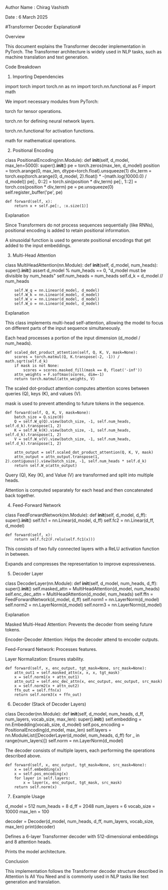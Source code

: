 Author Name : Chirag Vashisth

Date : 6 March 2025

#Transformer Decoder Explanation#

Overview

This document explains the Transformer decoder implementation in PyTorch. The Transformer architecture is widely used in NLP tasks, such as machine translation and text generation.

Code Breakdown

1. Importing Dependencies

import torch
import torch.nn as nn
import torch.nn.functional as F
import math

We import necessary modules from PyTorch:

torch for tensor operations.

torch.nn for defining neural network layers.

torch.nn.functional for activation functions.

math for mathematical operations.

2. Positional Encoding

class PositionalEncoding(nn.Module):
    def __init__(self, d_model, max_len=5000):
        super().__init__()
        pe = torch.zeros(max_len, d_model)
        position = torch.arange(0, max_len, dtype=torch.float).unsqueeze(1)
        div_term = torch.exp(torch.arange(0, d_model, 2).float() * -(math.log(10000.0) / d_model))
        pe[:, 0::2] = torch.sin(position * div_term)
        pe[:, 1::2] = torch.cos(position * div_term)
        pe = pe.unsqueeze(0)
        self.register_buffer('pe', pe)
    
    def forward(self, x):
        return x + self.pe[:, :x.size(1)]

Explanation

Since Transformers do not process sequences sequentially (like RNNs), positional encoding is added to retain positional information.

A sinusoidal function is used to generate positional encodings that get added to the input embeddings.

3. Multi-Head Attention

class MultiHeadAttention(nn.Module):
    def __init__(self, d_model, num_heads):
        super().__init__()
        assert d_model % num_heads == 0, "d_model must be divisible by num_heads"
        self.num_heads = num_heads
        self.d_k = d_model // num_heads
        
        self.W_q = nn.Linear(d_model, d_model)
        self.W_k = nn.Linear(d_model, d_model)
        self.W_v = nn.Linear(d_model, d_model)
        self.W_o = nn.Linear(d_model, d_model)

Explanation

This class implements multi-head self-attention, allowing the model to focus on different parts of the input sequence simultaneously.

Each head processes a portion of the input dimension (d_model / num_heads).

    def scaled_dot_product_attention(self, Q, K, V, mask=None):
        scores = torch.matmul(Q, K.transpose(-2, -1)) / math.sqrt(self.d_k)
        if mask is not None:
            scores = scores.masked_fill(mask == 0, float('-inf'))
        attn_weights = F.softmax(scores, dim=-1)
        return torch.matmul(attn_weights, V)

The scaled dot-product attention computes attention scores between queries (Q), keys (K), and values (V).

mask is used to prevent attending to future tokens in the sequence.

    def forward(self, Q, K, V, mask=None):
        batch_size = Q.size(0)
        Q = self.W_q(Q).view(batch_size, -1, self.num_heads, self.d_k).transpose(1, 2)
        K = self.W_k(K).view(batch_size, -1, self.num_heads, self.d_k).transpose(1, 2)
        V = self.W_v(V).view(batch_size, -1, self.num_heads, self.d_k).transpose(1, 2)
        
        attn_output = self.scaled_dot_product_attention(Q, K, V, mask)
        attn_output = attn_output.transpose(1, 2).contiguous().view(batch_size, -1, self.num_heads * self.d_k)
        return self.W_o(attn_output)

Query (Q), Key (K), and Value (V) are transformed and split into multiple heads.

Attention is computed separately for each head and then concatenated back together.

4. Feed-Forward Network

class FeedForwardNetwork(nn.Module):
    def __init__(self, d_model, d_ff):
        super().__init__()
        self.fc1 = nn.Linear(d_model, d_ff)
        self.fc2 = nn.Linear(d_ff, d_model)
    
    def forward(self, x):
        return self.fc2(F.relu(self.fc1(x)))

This consists of two fully connected layers with a ReLU activation function in between.

Expands and compresses the representation to improve expressiveness.

5. Decoder Layer

class DecoderLayer(nn.Module):
    def __init__(self, d_model, num_heads, d_ff):
        super().__init__()
        self.masked_attn = MultiHeadAttention(d_model, num_heads)
        self.enc_dec_attn = MultiHeadAttention(d_model, num_heads)
        self.ffn = FeedForwardNetwork(d_model, d_ff)
        self.norm1 = nn.LayerNorm(d_model)
        self.norm2 = nn.LayerNorm(d_model)
        self.norm3 = nn.LayerNorm(d_model)

Explanation

Masked Multi-Head Attention: Prevents the decoder from seeing future tokens.

Encoder-Decoder Attention: Helps the decoder attend to encoder outputs.

Feed-Forward Network: Processes features.

Layer Normalization: Ensures stability.

    def forward(self, x, enc_output, tgt_mask=None, src_mask=None):
        attn_out1 = self.masked_attn(x, x, x, tgt_mask)
        x = self.norm1(x + attn_out1)
        attn_out2 = self.enc_dec_attn(x, enc_output, enc_output, src_mask)
        x = self.norm2(x + attn_out2)
        ffn_out = self.ffn(x)
        return self.norm3(x + ffn_out)

6. Decoder (Stack of Decoder Layers)

class Decoder(nn.Module):
    def __init__(self, d_model, num_heads, d_ff, num_layers, vocab_size, max_len):
        super().__init__()
        self.embedding = nn.Embedding(vocab_size, d_model)
        self.pos_encoding = PositionalEncoding(d_model, max_len)
        self.layers = nn.ModuleList([DecoderLayer(d_model, num_heads, d_ff) for _ in range(num_layers)])
        self.norm = nn.LayerNorm(d_model)

The decoder consists of multiple layers, each performing the operations described above.

    def forward(self, x, enc_output, tgt_mask=None, src_mask=None):
        x = self.embedding(x)
        x = self.pos_encoding(x)
        for layer in self.layers:
            x = layer(x, enc_output, tgt_mask, src_mask)
        return self.norm(x)

7. Example Usage

d_model = 512
num_heads = 8
d_ff = 2048
num_layers = 6
vocab_size = 10000
max_len = 100

decoder = Decoder(d_model, num_heads, d_ff, num_layers, vocab_size, max_len)
print(decoder)

Defines a 6-layer Transformer decoder with 512-dimensional embeddings and 8 attention heads.

Prints the model architecture.

Conclusion

This implementation follows the Transformer decoder structure described in Attention Is All You Need and is commonly used in NLP tasks like text generation and translation.

